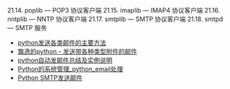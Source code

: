 

21.14. poplib — POP3 协议客户端
21.15. imaplib — IMAP4 协议客户端
21.16. nntplib — NNTP 协议客户端
21.17. smtplib — SMTP 协议客户端
21.18. smtpd — SMTP 服务

- [python发送各类邮件的主要方法](http://www.cnblogs.com/xiaowuyi/archive/2012/03/17/2404015.html)
- [飘逸的python - 发送带各种类型附件的邮件](http://blog.csdn.net/handsomekang/article/details/9811355)
- [python自动发邮件总结及实例说明](http://www.cnblogs.com/yufeihlf/p/5726619.html)
- [Python的系统管理_python_email处理](http://www.uml.org.cn/other/201312255.asp)
- [Python SMTP发送邮件](http://www.runoob.com/python/python-email.html)